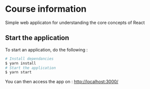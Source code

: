 # Course information

Simple web applicaton for understanding the core concepts of React

## Start the application

To start an application, do the following :

```bash
# Install dependancies
$ yarn install
# Start the application
$ yarn start
```

You can then access the app on : [http://localhost:3000/](http://localhost:5173/)